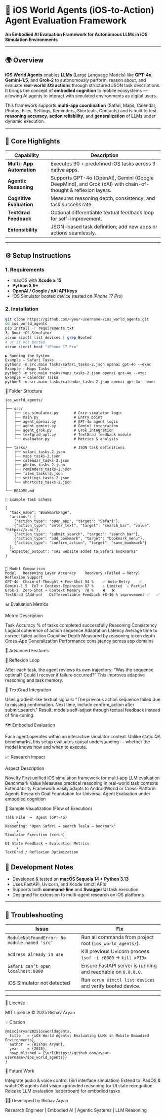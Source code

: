 # 🧠 iOS World Agents  (iOS-to-Action) Agent Evaluation Framework
 
**An Embodied AI Evaluation Framework for Autonomous LLMs in iOS Simulation Environments**

---

## 🌍 Overview
**iOS World Agents** enables **LLMs** (Large Language Models) like **GPT-4o**, **Gemini-1.5**, and **Grok-2** to autonomously perform, reason about, and evaluate **real-world iOS actions** through structured JSON task descriptions.  
It brings the concept of **embodied cognition** to mobile ecosystems — allowing AI agents to interact with simulated environments as digital users.

This framework supports **multi-app coordination** (Safari, Maps, Calendar, Photos, Files, Settings, Reminders, Shortcuts, Contacts) and is built to test **reasoning accuracy**, **action reliability**, and **generalization** of LLMs under dynamic execution.

---

## 🧩 Core Highlights
| Capability | Description |
|-------------|--------------|
| **Multi-App Automation** | Executes 30 + predefined iOS tasks across 9 native apps. |
| **Agentic Reasoning** | Supports GPT-4o (OpenAI), Gemini (Google DeepMind), and Grok (xAI) with chain-of-thought & reflexion layers. |
| **Cognitive Evaluation** | Measures reasoning depth, consistency, and task success rate. |
| **TextGrad Feedback** | Optional differentiable textual feedback loop for self-improvement. |
| **Extensibility** | JSON-based task definition; add new apps or actions seamlessly. |

---


## ⚙️ Setup Instructions

### 1. Requirements
- macOS with **Xcode ≥ 15**
- **Python 3.9+**
- **OpenAI / Google / xAI API keys**
- iOS Simulator booted device (tested on *iPhone 17 Pro*)

### 2. Installation
```bash
git clone https://github.com/<your-username>/ios_world_agents.git
cd ios_world_agents
pip install -r requirements.txt
3. Boot iOS Simulator
xcrun simctl list devices | grep Booted
# or if not booted
xcrun simctl boot "iPhone 17 Pro"

```

```
▶️ Running the System
Example – Safari Tasks
python3 -m src.main tasks/safari_tasks-2.json openai gpt-4o --exec
Example – Maps Tasks
python3 -m src.main tasks/maps_tasks-2.json openai gpt-4o --exec
Example – Calendar Tasks
python3 -m src.main tasks/calendar_tasks-2.json openai gpt-4o --exec

```


📂 Folder Structure

```
ios_world_agents/
│
├── src/
│   ├── ios_simulator.py       # Core simulator logic
│   ├── main.py                # Entry point
│   ├── agent_openai.py        # GPT-4o agent logic
│   ├── agent_gemini.py        # Gemini integration
│   ├── agent_grok.py          # Grok integration
│   ├── textgrad_opt.py        # TextGrad feedback module
│   └── evaluator.py           # Metrics & analysis
│
├── tasks/                     # JSON task definitions
│   ├── safari_tasks-2.json
│   ├── maps_tasks-2.json
│   ├── calendar_tasks-2.json
│   ├── photos_tasks-2.json
│   ├── reminders_tasks-2.json
│   ├── files_tasks-2.json
│   ├── settings_tasks-2.json
│   └── shortcuts_tasks-2.json
│
└── README.md
```

```
🧠 Example Task Schema

{
  "task_name": "BookmarkPage",
  "actions": [
    {"action_type": "open_app", "target": "Safari"},
    {"action_type": "enter_text", "target": "search_bar", "value": "https://x.ai"},
    {"action_type": "submit_search", "target": "search_bar"},
    {"action_type": "add_bookmark", "target": "bookmark_menu"},
    {"action_type": "confirm_action", "target": "save_bookmark"}
  ],
  "expected_output": "xAI website added to Safari bookmarks"
}

```

```

🧮 Model Comparison
Model	Reasoning Layer	Accuracy	Recovery (Failed → Retry)	Reflexion Support
GPT-4o	Chain-of-Thought + Few-Shot	94 %	✅ Auto-Retry	✅
Gemini-1.5	CoT + Context-Expansion	87 %	⚠️ Limited	⚠️ Partial
Grok-2	Zero-Shot + Context Memory	78 %	❌	❌
TextGrad (Add-on)	Differentiable Feedback	+8–10 % improvement	✅	✅

```

📊 Evaluation Metrics

Metric	Description

Task Accuracy	% of tasks completed successfully
Reasoning Consistency	Logical coherence of action sequence
Adaptation Latency	Average time to correct failed action
Cognitive Depth	Measured by reasoning token depth
Cross-App Generalization	Performance consistency across app domains

🧩 Advanced Features


🧠 Reflexion Loop


After each task, the agent reviews its own trajectory:
“Was the sequence optimal? Could I recover if failure occurred?”
This improves adaptive reasoning and task memory.


🔁 TextGrad Integration


Uses gradient-like textual signals:
"The previous action sequence failed due to missing confirmation. 
Next time, include confirm_action after submit_search."
Result: models self-adjust through textual feedback instead of fine-tuning.


🗺️ Embodied Evaluation


Each agent operates within an interactive simulator context.
Unlike static QA benchmarks, this setup evaluates causal understanding — whether the model knows how and when to execute.

📈 Research Impact



Aspect	Description

Novelty	First unified iOS simulation framework for multi-app LLM evaluation
Benchmark Value	Measures practical reasoning in real-world task contexts
Extendability	Framework easily adapts to AndroidWorld or Cross-Platform Agents
Research Goal	Foundation for Universal Agent Evaluation under embodied cognition


🧩 Sample Visualization (Flow of Execution)


```
Task File  →  Agent (GPT-4o)
     ↓
Reasoning: "Open Safari → search Tesla → bookmark"
     ↓
Simulator Execution (xcrun)
     ↓
UI State Feedback → Evaluation Metrics
     ↓
TextGrad / Reflexion Optimization
```



## 🧪 Development Notes

- Developed & tested on **macOS Sequoia 14 + Python 3.13**  
- Uses FastAPI, Uvicorn, and Xcode simctl APIs  
- Supports both **command-line** and **Swagger UI** task execution  
- Designed for extension to multi-agent research on iOS platforms  

---

## 🐞 Troubleshooting



| Issue | Fix |
|-------|-----|
| `ModuleNotFoundError: No module named 'src'` | Run all commands from project root (`ios_world_agents/`). |
| `Address already in use` | Kill previous Uvicorn process: `lsof -i :8000` → `kill <PID>` |
| `Safari can’t open localhost:8000` | Ensure FastAPI server is running and reachable on `0.0.0.0`. |
| iOS Simulator not detected | Run `xcrun simctl list devices` and verify booted device. |

---




📜 License



MIT License © 2025 Rishav Aryan


💡 Citation

```
@misc{aryan2025iosworldagents,
  title   = {iOS World Agents: Evaluating LLMs in Mobile Embodied Environments},
  author  = {Rishav Aryan},
  year    = {2025},
  howpublished = {\url{https://github.com/<your-username>/ios_world_agents}}
}
```

🧭 Future Work



Integrate audio & voice control (Siri interface simulation)
Extend to iPadOS & watchOS agents
Add vision-grounded reasoning for UI state recognition
Release LLM evaluation leaderboard for embodied tasks


🧑‍💻 Developed by Rishav Aryan


Research Engineer | Embodied AI | Agentic Systems | LLM Reasoning





